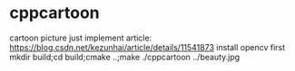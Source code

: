 # cppcartoon
cartoon picture
just implement article: https://blog.csdn.net/kezunhai/article/details/11541873
install opencv first
mkdir build;cd build;cmake ..;make
./cppcartoon ../beauty.jpg